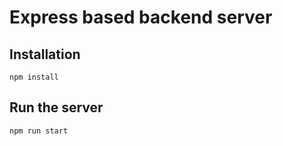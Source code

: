 # Express based backend server

## Installation

```
npm install 
```

## Run the server

```
npm run start
```